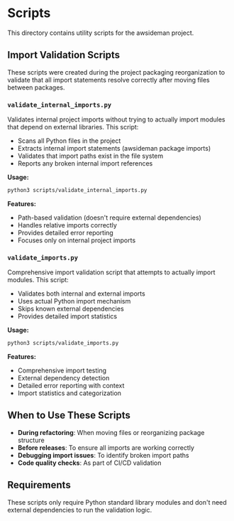 # Scripts

This directory contains utility scripts for the awsideman project.

## Import Validation Scripts

These scripts were created during the project packaging reorganization to validate that all import statements resolve correctly after moving files between packages.

### `validate_internal_imports.py`

Validates internal project imports without trying to actually import modules that depend on external libraries. This script:

- Scans all Python files in the project
- Extracts internal import statements (awsideman package imports)
- Validates that import paths exist in the file system
- Reports any broken internal import references

**Usage:**
```bash
python3 scripts/validate_internal_imports.py
```

**Features:**
- Path-based validation (doesn't require external dependencies)
- Handles relative imports correctly
- Provides detailed error reporting
- Focuses only on internal project imports

### `validate_imports.py`

Comprehensive import validation script that attempts to actually import modules. This script:

- Validates both internal and external imports
- Uses actual Python import mechanism
- Skips known external dependencies
- Provides detailed import statistics

**Usage:**
```bash
python3 scripts/validate_imports.py
```

**Features:**
- Comprehensive import testing
- External dependency detection
- Detailed error reporting with context
- Import statistics and categorization

## When to Use These Scripts

- **During refactoring**: When moving files or reorganizing package structure
- **Before releases**: To ensure all imports are working correctly
- **Debugging import issues**: To identify broken import paths
- **Code quality checks**: As part of CI/CD validation

## Requirements

These scripts only require Python standard library modules and don't need external dependencies to run the validation logic.
